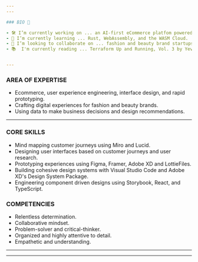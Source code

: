 ```yaml
---
---

### BIO 👋

- 🛠️ I’m currently working on ... an AI-first eCommerce platfom powered by IBM Watson.
- 🧠 I’m currently learning ... Rust, WebAssembly, and the WASM Cloud.
- 📡 I’m looking to collaborate on ... fashion and beauty brand startups.
- 📚  I'm currently reading ... Terraform Up and Running, Vol. 3 by Yevgeniy Brikman; The Phoenix Project by By Gene Kim, Kevin Behr and George Spafford; UX Strategy, 2nd Ed. by Jamie Levy.


---
```

### AREA OF EXPERTISE
 - Ecommerce, user experience engineering, interface design, and rapid prototyping.
 - Crafting digital experiences for fashion and beauty brands.
 - Using data to make business decisions and design recommendations.
---

### CORE SKILLS
- Mind mapping customer journeys using Miro and Lucid.
- Designing user interfaces based on customer journeys and user research.
- Prototyping experiences using Figma, Framer, Adobe XD and LottieFiles.
- Building cohesive design systems with Visual Studio Code and Adobe XD's Design System Package.
- Engineering component driven designs using Storybook, React, and TypeScript.

### COMPETENCIES
- Relentless determination.
- Collaborative mindset.
- Problem-solver and critical-thinker.
- Organized and highly attentive to detail.
- Empathetic and understanding.

---
---
